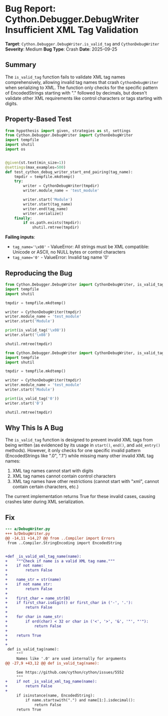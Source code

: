 # Bug Report: Cython.Debugger.DebugWriter Insufficient XML Tag Validation

**Target**: `Cython.Debugger.DebugWriter.is_valid_tag` and `CythonDebugWriter`
**Severity**: Medium
**Bug Type**: Crash
**Date**: 2025-09-25

## Summary

The `is_valid_tag` function fails to validate XML tag names comprehensively, allowing invalid tag names that crash `CythonDebugWriter` when serializing to XML. The function only checks for the specific pattern of EncodedStrings starting with "." followed by decimals, but doesn't validate other XML requirements like control characters or tags starting with digits.

## Property-Based Test

```python
from hypothesis import given, strategies as st, settings
from Cython.Debugger.DebugWriter import CythonDebugWriter
import tempfile
import shutil
import os


@given(st.text(min_size=1))
@settings(max_examples=500)
def test_cython_debug_writer_start_end_pairing(tag_name):
    tmpdir = tempfile.mkdtemp()
    try:
        writer = CythonDebugWriter(tmpdir)
        writer.module_name = 'test_module'

        writer.start('Module')
        writer.start(tag_name)
        writer.end(tag_name)
        writer.serialize()
    finally:
        if os.path.exists(tmpdir):
            shutil.rmtree(tmpdir)
```

**Failing inputs**:
- `tag_name='\x08'` - ValueError: All strings must be XML compatible: Unicode or ASCII, no NULL bytes or control characters
- `tag_name='0'` - ValueError: Invalid tag name '0'

## Reproducing the Bug

```python
from Cython.Debugger.DebugWriter import CythonDebugWriter, is_valid_tag
import tempfile
import shutil

tmpdir = tempfile.mkdtemp()

writer = CythonDebugWriter(tmpdir)
writer.module_name = 'test_module'
writer.start('Module')

print(is_valid_tag('\x08'))
writer.start('\x08')

shutil.rmtree(tmpdir)
```

```python
from Cython.Debugger.DebugWriter import CythonDebugWriter, is_valid_tag
import tempfile
import shutil

tmpdir = tempfile.mkdtemp()

writer = CythonDebugWriter(tmpdir)
writer.module_name = 'test_module'
writer.start('Module')

print(is_valid_tag('0'))
writer.start('0')

shutil.rmtree(tmpdir)
```

## Why This Is A Bug

The `is_valid_tag` function is designed to prevent invalid XML tags from being written (as evidenced by its usage in `start()`, `end()`, and `add_entry()` methods). However, it only checks for one specific invalid pattern (EncodedStrings like ".0", ".1") while missing many other invalid XML tag names:

1. XML tag names cannot start with digits
2. XML tag names cannot contain control characters
3. XML tag names have other restrictions (cannot start with "xml", cannot contain certain characters, etc.)

The current implementation returns True for these invalid cases, causing crashes later during XML serialization.

## Fix

```diff
--- a/DebugWriter.py
+++ b/DebugWriter.py
@@ -14,11 +14,27 @@ from ..Compiler import Errors
 from ..Compiler.StringEncoding import EncodedString


+def _is_valid_xml_tag_name(name):
+    """Check if name is a valid XML tag name."""
+    if not name:
+        return False
+
+    name_str = str(name)
+    if not name_str:
+        return False
+
+    first_char = name_str[0]
+    if first_char.isdigit() or first_char in ('-', '.'):
+        return False
+
+    for char in name_str:
+        if ord(char) < 32 or char in ('<', '>', '&', '"', "'"):
+            return False
+
+    return True
+
+
 def is_valid_tag(name):
     """
     Names like '.0' are used internally for arguments
@@ -27,9 +43,12 @@ def is_valid_tag(name):

     See https://github.com/cython/cython/issues/5552
     """
+    if not _is_valid_xml_tag_name(name):
+        return False
+
     if isinstance(name, EncodedString):
         if name.startswith(".") and name[1:].isdecimal():
             return False
     return True
```